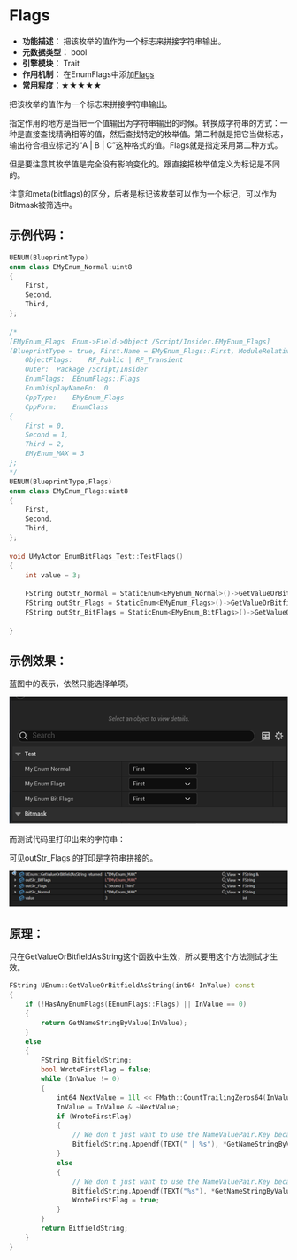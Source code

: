 # Flags

- **功能描述：**  把该枚举的值作为一个标志来拼接字符串输出。
- **元数据类型：** bool
- **引擎模块：** Trait
- **作用机制：** 在EnumFlags中添加[Flags](../../../Flags/EEnumFlags/Flags.md)
- **常用程度：★★★★★**

把该枚举的值作为一个标志来拼接字符串输出。

指定作用的地方是当把一个值输出为字符串输出的时候。转换成字符串的方式：一种是直接查找精确相等的值，然后查找特定的枚举值。第二种就是把它当做标志，输出符合相应标记的“A | B | C”这种格式的值。Flags就是指定采用第二种方式。

但是要注意其枚举值是完全没有影响变化的。跟直接把枚举值定义为标记是不同的。

注意和meta(bitflags)的区分，后者是标记该枚举可以作为一个标记，可以作为Bitmask被筛选中。

## 示例代码：

```cpp
UENUM(BlueprintType)
enum class EMyEnum_Normal:uint8
{
	First,
	Second,
	Third,
};

/*
[EMyEnum_Flags	Enum->Field->Object	/Script/Insider.EMyEnum_Flags]
(BlueprintType = true, First.Name = EMyEnum_Flags::First, ModuleRelativePath = Enum/MyEnum_Flags.h, Second.Name = EMyEnum_Flags::Second, Third.Name = EMyEnum_Flags::Third)
	ObjectFlags:	RF_Public | RF_Transient 
	Outer:	Package /Script/Insider
	EnumFlags:	EEnumFlags::Flags 
	EnumDisplayNameFn:	0
	CppType:	EMyEnum_Flags
	CppForm:	EnumClass
{
	First = 0,
	Second = 1,
	Third = 2,
	EMyEnum_MAX = 3
};
*/
UENUM(BlueprintType,Flags)
enum class EMyEnum_Flags:uint8
{
	First,
	Second,
	Third,
};

void UMyActor_EnumBitFlags_Test::TestFlags()
{
	int value = 3;

	FString outStr_Normal = StaticEnum<EMyEnum_Normal>()->GetValueOrBitfieldAsString(value);
	FString outStr_Flags = StaticEnum<EMyEnum_Flags>()->GetValueOrBitfieldAsString(value);
	FString outStr_BitFlags = StaticEnum<EMyEnum_BitFlags>()->GetValueOrBitfieldAsString(value);

}
```

## 示例效果：

蓝图中的表示，依然只能选择单项。

![Flags.gif](Flags.gif)

而测试代码里打印出来的字符串：

可见outStr_Flags 的打印是字符串拼接的。

![image.png](image.png)

## 原理：

只在GetValueOrBitfieldAsString这个函数中生效，所以要用这个方法测试才生效。

```cpp
FString UEnum::GetValueOrBitfieldAsString(int64 InValue) const
{
	if (!HasAnyEnumFlags(EEnumFlags::Flags) || InValue == 0)
	{
		return GetNameStringByValue(InValue);
	}
	else
	{
		FString BitfieldString;
		bool WroteFirstFlag = false;
		while (InValue != 0)
		{
			int64 NextValue = 1ll << FMath::CountTrailingZeros64(InValue);
			InValue = InValue & ~NextValue;
			if (WroteFirstFlag)
			{
				// We don't just want to use the NameValuePair.Key because we want to strip enum class prefixes
				BitfieldString.Appendf(TEXT(" | %s"), *GetNameStringByValue(NextValue));
			}
			else
			{
				// We don't just want to use the NameValuePair.Key because we want to strip enum class prefixes
				BitfieldString.Appendf(TEXT("%s"), *GetNameStringByValue(NextValue));
				WroteFirstFlag = true;
			}
		}
		return BitfieldString;
	}
}
```